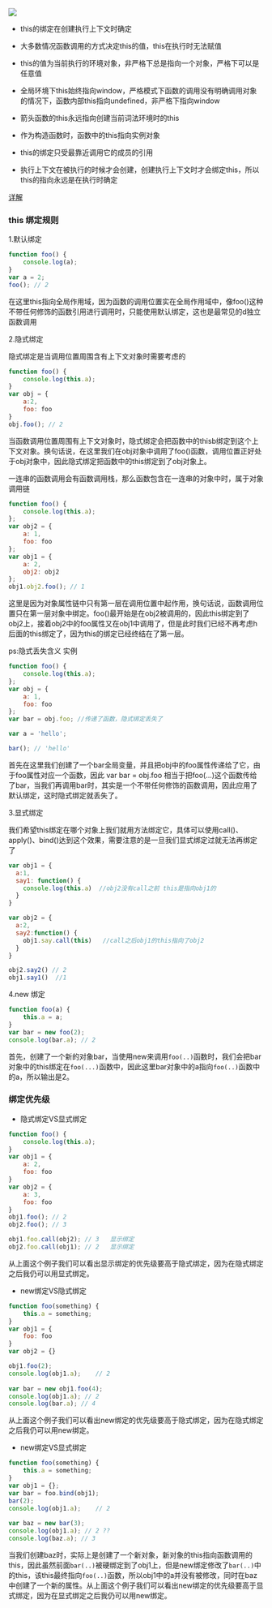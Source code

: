 ![](https://user-gold-cdn.xitu.io/2020/4/21/1719d51548402b0f?imageView2/0/w/1280/h/960/format/webp/ignore-error/1)

- this的绑定在创建执行上下文时确定

- 大多数情况函数调用的方式决定this的值，this在执行时无法赋值

- this的值为当前执行的环境对象，非严格下总是指向一个对象，严格下可以是任意值

- 全局环境下this始终指向window，严格模式下函数的调用没有明确调用对象的情况下，函数内部this指向undefined，非严格下指向window

- 箭头函数的this永远指向创建当前词法环境时的this

- 作为构造函数时，函数中的this指向实例对象

- this的绑定只受最靠近调用它的成员的引用

- 执行上下文在被执行的时候才会创建，创建执行上下文时才会绑定this，所以this的指向永远是在执行时确定

[详解](https://juejin.im/post/5e9f0bdce51d4546f5791989#heading-30)

### this 绑定规则

1.默认绑定

```js
function foo() {
    console.log(a);
}
var a = 2;
foo(); // 2
```

在这里this指向全局作用域，因为函数的调用位置实在全局作用域中，像foo()这种不带任何修饰的函数引用进行调用时，只能使用默认绑定，这也是最常见的d独立函数调用

2.隐式绑定

隐式绑定是当调用位置周围含有上下文对象时需要考虑的

```js
function foo() {
    console.log(this.a);
}
var obj = {
    a:2,
    foo: foo
}
obj.foo(); // 2
```

当函数调用位置周围有上下文对象时，隐式绑定会把函数中的thisb绑定到这个上下文对象。换句话说，在这里我们在obj对象中调用了foo()函数，调用位置正好处于obj对象中，因此隐式绑定把函数中的this绑定到了obj对象上。

一连串的函数调用会有函数调用栈，那么函数包含在一连串的对象中时，属于对象调用链

```js
function foo() {
    console.log(this.a);
};
var obj2 = {
    a: 1,
    foo: foo
};
var obj1 = {
    a: 2,
    obj2: obj2
};
obj1.obj2.foo(); // 1 
```

这里是因为对象属性链中只有第一层在调用位置中起作用，换句话说，函数调用位置只在第一层对象中绑定。foo()最开始是在obj2被调用的，因此this绑定到了obj2上，接着obj2中的foo属性又在obj1中调用了，但是此时我们已经不再考虑h后面的this绑定了，因为this的绑定已经终结在了第一层。

ps:隐式丢失含义 实例

```js
function foo() {
    console.log(this.a);
};
var obj = {
    a: 1,
    foo: foo
};
var bar = obj.foo; //传递了函数，隐式绑定丢失了

var a = 'hello';

bar(); // 'hello' 
```

首先在这里我们创建了一个bar全局变量，并且把obj中的foo属性传递给了它，由于foo属性对应一个函数，因此 var bar = obj.foo 相当于把foo(...)这个函数传给了bar，当我们再调用bar时，其实是一个不带任何修饰的函数调用，因此应用了默认绑定，这时隐式绑定就丢失了。

3.显式绑定

我们希望this绑定在哪个对象上我们就用方法绑定它，具体可以使用call()、apply()、bind()达到这个效果，需要注意的是一旦我们显式绑定过就无法再绑定了

```js
var obj1 = {
  a:1,
  say1: function() {
    console.log(this.a)  //obj2没有call之前 this是指向obj1的
  }
}

var obj2 = {
  a:2,
  say2:function() {
    obj1.say.call(this)   //call之后obj1的this指向了obj2
  }
}

obj2.say2() // 2
obj1.say1()  //1
```

4.new 绑定

```js
function foo(a) {
    this.a = a;
}
var bar = new foo(2);
console.log(bar.a); // 2
```

首先，创建了一个新的对象bar，当使用new来调用`foo(..)`函数时，我们会把bar对象中的this绑定在`foo(...)`函数中，因此这里bar对象中的a指向`foo(..)`函数中的a，所以输出是2。

### 绑定优先级

- 隐式绑定VS显式绑定

```js
function foo() {
    console.log(this.a);
}
var obj1 = {
    a: 2,
    foo: foo
}
var obj2 = {
    a: 3,
    foo: foo
}
obj1.foo(); // 2
obj2.foo(); // 3

obj1.foo.call(obj2); // 3   显示绑定
obj2.foo.call(obj1); // 2   显示绑定
```

从上面这个例子我们可以看出显示绑定的优先级要高于隐式绑定，因为在隐式绑定之后我仍可以用显式绑定。

- new绑定VS隐式绑定

```js
function foo(something) {
    this.a = something;
}
var obj1 = { 
    foo: foo
}
var obj2 = {}

obj1.foo(2);
console.log(obj1.a);    // 2
    
var bar = new obj1.foo(4);  
console.log(obj1.a); // 2
console.log(bar.a); // 4 
```

从上面这个例子我们可以看出new绑定的优先级要高于隐式绑定，因为在隐式绑定之后我仍可以用new绑定。

- new绑定VS显式绑定

```js
function foo(something) {
    this.a = something;
}
var obj1 = {};
var bar = foo.bind(obj1);
bar(2);
console.log(obj1.a);    // 2
    
var baz = new bar(3);  
console.log(obj1.a); // 2 ??
console.log(baz.a); // 3
```

当我们创建baz时，实际上是创建了一个新对象，新对象的this指向函数调用的this，因此虽然前面`bar(..)`被硬绑定到了obj1上，但是new绑定修改了`bar(..)`中的this，该this最终指向`foo(..)`函数，所以obj1中的a并没有被修改，同时在baz中创建了一个新的属性。从上面这个例子我们可以看出new绑定的优先级要高于显式绑定，因为在显式绑定之后我仍可以用new绑定。

